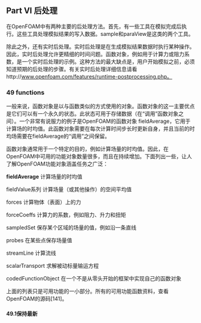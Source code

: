 ## Part VI 后处理

在OpenFOAM中有两种主要的后处理方法。首先，有一些工具在模拟完成后执行。这些工具处理模拟结果的写入数据。sample和paraView是这类的两个工具。

​		除此之外，还有实时后处理。实时后处理是在生成模拟结果数据时执行某种操作。因此，实时后处理允许更精细的时间问题。函数对象，例如用于计算力或阻力系数，是一个实时后处理的示例。这种方法的最大缺点是，用户开始模拟之前，必须知道预期的后处理的步骤。有关实时后处理详细信息请看http://www.openfoam.com/features/runtime-postprocessing.php。

### 49 functions

​		一般来说，函数对象是以与函数类似的方式使用的对象。函数对象的这一主要优点是它们可以有一个永久的状态。此状态可用于存储数据（在“调用”函数对象之间）。一个非常有说服力的例子是OpenFOAM的函数对象 fieldAverage，它用于计算场的时均值。此函数对象需要在每次计算时间步长时更新自身，并且当前的时均场需要在fieldAverage的“调用”之间保留。

函数对象通常用于一个特定的目的，例如计算场量的时均值。因此，在OpenFOAM中可用的功能对象数量很多，而且在持续增加。下面列出一些，让人了解OpenFOAM功能对象涵盖任务之广泛：

**fieldAverage**  计算场量的时均值

fieldValue系列  计算场量（或其他操作）的空间平均值

forces  计算物体（表面）上的力

forceCoeffs   计算力的系数，例如阻力、升力和扭矩

sampledSet  保存某个区域的场量的值，例如沿一条直线

probes  在某些点保存场量值

streamLine  计算流线

scalarTransport  求解被动标量输运方程

codedFunctionObject   在一个不是从零头开始的框架中实现自己的函数对象

上面的列表只是可用功能的一小部分。所有的可用功能函数资料，查看OpenFOAM的源码[141]。

#### 49.1保持最新

